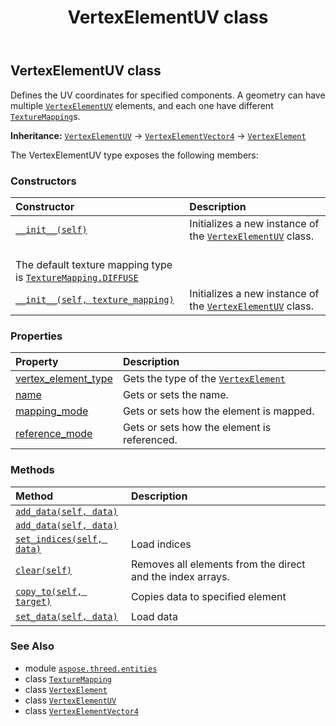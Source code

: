 ﻿---
title: VertexElementUV class
second_title: Aspose.3D for Python via .NET API References
description: 
type: docs
weight: 520
url: /python-net/aspose.threed.entities/vertexelementuv/
is_root: false
---

## VertexElementUV class

Defines the UV coordinates for specified components.
A geometry can have multiple [`VertexElementUV`](/3d/python-net/aspose.threed.entities/vertexelementuv) elements, and each one have different [`TextureMapping`](/3d/python-net/aspose.threed.entities/texturemapping)s.



**Inheritance:** [`VertexElementUV`](/3d/python-net/aspose.threed.entities/vertexelementuv) → 
[`VertexElementVector4`](/3d/python-net/aspose.threed.entities/vertexelementvector4) → 
[`VertexElement`](/3d/python-net/aspose.threed.entities/vertexelement)



The VertexElementUV type exposes the following members:

### Constructors
| Constructor | Description |
| :- | :- |
| [`__init__(self)`](/3d/python-net/aspose.threed.entities/vertexelementuv/__init__/#) | Initializes a new instance of the [`VertexElementUV`](/3d/python-net/aspose.threed.entities/vertexelementuv) class.<br/>The default texture mapping type is [`TextureMapping.DIFFUSE`](/3d/python-net/aspose.threed.entities/texturemapping#DIFFUSE) |
| [`__init__(self, texture_mapping)`](/3d/python-net/aspose.threed.entities/vertexelementuv/__init__/#aspose.threed.entities.texturemapping) | Initializes a new instance of the [`VertexElementUV`](/3d/python-net/aspose.threed.entities/vertexelementuv) class. |


### Properties
| Property | Description |
| :- | :- |
| [vertex_element_type](/3d/python-net/aspose.threed.entities/vertexelementuv/vertex_element_type) | Gets the type of the [`VertexElement`](/3d/python-net/aspose.threed.entities/vertexelement) |
| [name](/3d/python-net/aspose.threed.entities/vertexelementuv/name) | Gets or sets the name. |
| [mapping_mode](/3d/python-net/aspose.threed.entities/vertexelementuv/mapping_mode) | Gets or sets how the element is mapped. |
| [reference_mode](/3d/python-net/aspose.threed.entities/vertexelementuv/reference_mode) | Gets or sets how the element is referenced. |


### Methods
| Method | Description |
| :- | :- |
| [`add_data(self, data)`](/3d/python-net/aspose.threed.entities/vertexelementuv/add_data/#list) |  |
| [`add_data(self, data)`](/3d/python-net/aspose.threed.entities/vertexelementuv/add_data/#list) |  |
| [`set_indices(self, data)`](/3d/python-net/aspose.threed.entities/vertexelementuv/set_indices/#list) | Load indices |
| [`clear(self)`](/3d/python-net/aspose.threed.entities/vertexelementuv/clear/#) | Removes all elements from the direct and the index arrays. |
| [`copy_to(self, target)`](/3d/python-net/aspose.threed.entities/vertexelementuv/copy_to/#aspose.threed.entities.vertexelementvector4) | Copies data to specified element |
| [`set_data(self, data)`](/3d/python-net/aspose.threed.entities/vertexelementuv/set_data/#list) | Load data |



### See Also
* module [`aspose.threed.entities`](..)
* class [`TextureMapping`](/3d/python-net/aspose.threed.entities/texturemapping)
* class [`VertexElement`](/3d/python-net/aspose.threed.entities/vertexelement)
* class [`VertexElementUV`](/3d/python-net/aspose.threed.entities/vertexelementuv)
* class [`VertexElementVector4`](/3d/python-net/aspose.threed.entities/vertexelementvector4)
